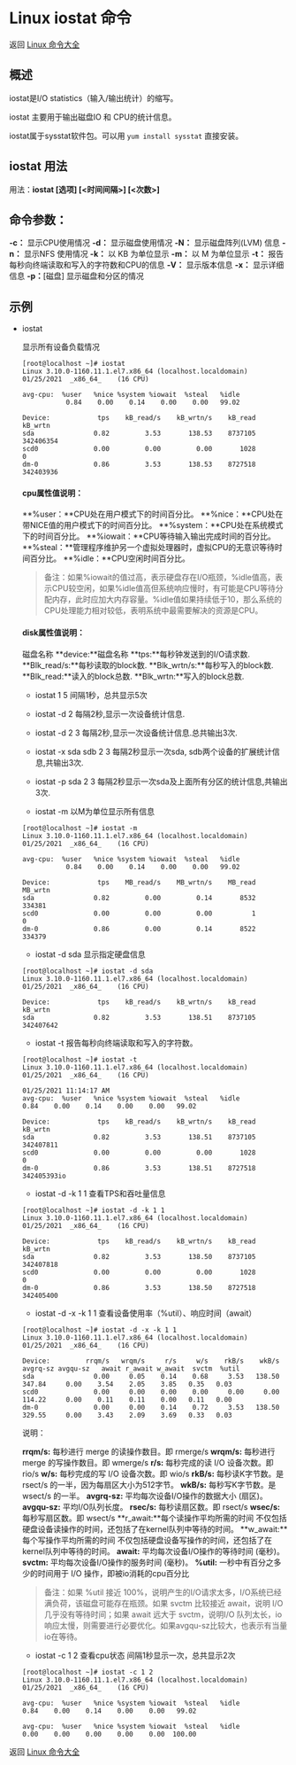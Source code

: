 # Linux iostat 命令

返回 [Linux 命令大全](https://ahuang007.github.com/Linux-Command)

## 概述

iostat是I/O statistics（输入/输出统计）的缩写。

iostat 主要用于输出磁盘IO 和 CPU的统计信息。

iostat属于sysstat软件包。可以用 `yum install sysstat` 直接安装。

## iostat 用法

用法：**iostat [选项] [<时间间隔>] [<次数>]**

## 命令参数：

**-c：** 显示CPU使用情况
 **-d：** 显示磁盘使用情况
 **-N：** 显示磁盘阵列(LVM) 信息
 **-n：** 显示NFS 使用情况
 **-k：** 以 KB 为单位显示
 **-m：** 以 M 为单位显示
 **-t：** 报告每秒向终端读取和写入的字符数和CPU的信息
 **-V：** 显示版本信息
 **-x：** 显示详细信息
 **-p：**[磁盘] 显示磁盘和分区的情况

## 示例

- iostat 

  显示所有设备负载情况

  ```
  [root@localhost ~]# iostat
  Linux 3.10.0-1160.11.1.el7.x86_64 (localhost.localdomain) 	01/25/2021 	_x86_64_	(16 CPU)
  
  avg-cpu:  %user   %nice %system %iowait  %steal   %idle
             0.84    0.00    0.14    0.00    0.00   99.02
  
  Device:            tps    kB_read/s    kB_wrtn/s    kB_read    kB_wrtn
  sda               0.82         3.53       138.53    8737105  342406354
  scd0              0.00         0.00         0.00       1028          0
  dm-0              0.86         3.53       138.53    8727518  342403936
  ```

  #### cpu属性值说明：

  **%user：**CPU处在用户模式下的时间百分比。
   **%nice：**CPU处在带NICE值的用户模式下的时间百分比。
   **%system：**CPU处在系统模式下的时间百分比。
   **%iowait：**CPU等待输入输出完成时间的百分比。
   **%steal：**管理程序维护另一个虚拟处理器时，虚拟CPU的无意识等待时间百分比。
   **%idle：**CPU空闲时间百分比。

  > 备注：如果%iowait的值过高，表示硬盘存在I/O瓶颈，%idle值高，表示CPU较空闲，如果%idle值高但系统响应慢时，有可能是CPU等待分配内存，此时应加大内存容量。%idle值如果持续低于10，那么系统的CPU处理能力相对较低，表明系统中最需要解决的资源是CPU。

  #### disk属性值说明：

  磁盘名称
   **device:**磁盘名称
   **tps:**每秒钟发送到的I/O请求数.
   **Blk_read/s:**每秒读取的block数.
   **Blk_wrtn/s:**每秒写入的block数.
   **Blk_read:**读入的block总数.
   **Blk_wrtn:**写入的block总数.

  - iostat 1 5
     间隔1秒，总共显示5次
  - iostat -d 2
     每隔2秒,显示一次设备统计信息.
  - iostat -d 2 3
     每隔2秒,显示一次设备统计信息.总共输出3次.
  - iostat -x sda sdb 2 3
     每隔2秒显示一次sda, sdb两个设备的扩展统计信息,共输出3次.
  - iostat -p sda 2 3
     每隔2秒显示一次sda及上面所有分区的统计信息,共输出3次.

  - iostat -m
     以M为单位显示所有信息

  ```
  [root@localhost ~]# iostat -m
  Linux 3.10.0-1160.11.1.el7.x86_64 (localhost.localdomain) 	01/25/2021 	_x86_64_	(16 CPU)
  
  avg-cpu:  %user   %nice %system %iowait  %steal   %idle
             0.84    0.00    0.14    0.00    0.00   99.02
  
  Device:            tps    MB_read/s    MB_wrtn/s    MB_read    MB_wrtn
  sda               0.82         0.00         0.14       8532     334381
  scd0              0.00         0.00         0.00          1          0
  dm-0              0.86         0.00         0.14       8522     334379
  ```

  * iostat -d sda
    显示指定硬盘信息

  ```
  [root@localhost ~]# iostat -d sda
  Linux 3.10.0-1160.11.1.el7.x86_64 (localhost.localdomain) 	01/25/2021 	_x86_64_	(16 CPU)
  
  Device:            tps    kB_read/s    kB_wrtn/s    kB_read    kB_wrtn
  sda               0.82         3.53       138.51    8737105  342407642
  ```

  * iostat -t
    报告每秒向终端读取和写入的字符数。

  ```
  [root@localhost ~]# iostat -t
  Linux 3.10.0-1160.11.1.el7.x86_64 (localhost.localdomain) 	01/25/2021 	_x86_64_	(16 CPU)
  
  01/25/2021 11:14:17 AM
  avg-cpu:  %user   %nice %system %iowait  %steal   %idle
  0.84    0.00    0.14    0.00    0.00   99.02
  
  Device:            tps    kB_read/s    kB_wrtn/s    kB_read    kB_wrtn
  sda               0.82         3.53       138.51    8737105  342407811
  scd0              0.00         0.00         0.00       1028          0
  dm-0              0.86         3.53       138.51    8727518  342405393io
  ```

  * iostat -d -k 1 1
    查看TPS和吞吐量信息
  
  ```
  [root@localhost ~]# iostat -d -k 1 1
  Linux 3.10.0-1160.11.1.el7.x86_64 (localhost.localdomain) 	01/25/2021 	_x86_64_	(16 CPU)
  
  Device:            tps    kB_read/s    kB_wrtn/s    kB_read    kB_wrtn
  sda               0.82         3.53       138.50    8737105  342407818
  scd0              0.00         0.00         0.00       1028          0
  dm-0              0.86         3.53       138.50    8727518  342405400
  ```
  
  * iostat -d -x -k 1 1
    查看设备使用率（%util）、响应时间（await）
  
  ```
  [root@localhost ~]# iostat -d -x -k 1 1
  Linux 3.10.0-1160.11.1.el7.x86_64 (localhost.localdomain) 	01/25/2021 	_x86_64_	(16 CPU)
  
  Device:         rrqm/s   wrqm/s     r/s     w/s    rkB/s    wkB/s avgrq-sz avgqu-sz   await r_await w_await  svctm  %util
  sda               0.00     0.05    0.14    0.68     3.53   138.50   347.84     0.00    3.54    2.05    3.85   0.35   0.03
  scd0              0.00     0.00    0.00    0.00     0.00     0.00   114.22     0.00    0.11    0.11    0.00   0.11   0.00
  dm-0              0.00     0.00    0.14    0.72     3.53   138.50   329.55     0.00    3.43    2.09    3.69   0.33   0.03
  ```
  
    说明：
  
  **rrqm/s:**  每秒进行 merge 的读操作数目。即 rmerge/s
   **wrqm/s:**  每秒进行 merge 的写操作数目。即 wmerge/s
   **r/s:**  每秒完成的读 I/O 设备次数。即 rio/s
   **w/s:**  每秒完成的写 I/O 设备次数。即 wio/s
   **rkB/s:**  每秒读K字节数。是 rsect/s 的一半，因为每扇区大小为512字节。
   **wkB/s:**  每秒写K字节数。是 wsect/s 的一半。
   **avgrq-sz:**  平均每次设备I/O操作的数据大小 (扇区)。
   **avgqu-sz:**  平均I/O队列长度。
   **rsec/s:**  每秒读扇区数。即 rsect/s
   **wsec/s:**  每秒写扇区数。即 wsect/s
   **r_await:**每个读操作平均所需的时间
   不仅包括硬盘设备读操作的时间，还包括了在kernel队列中等待的时间。
   **w_await:**每个写操作平均所需的时间
   不仅包括硬盘设备写操作的时间，还包括了在kernel队列中等待的时间。
   **await:** 平均每次设备I/O操作的等待时间 (毫秒)。
   **svctm:** 平均每次设备I/O操作的服务时间 (毫秒)。
   **%util:**  一秒中有百分之多少的时间用于 I/O 操作，即被io消耗的cpu百分比
  
  > 备注：如果 %util 接近 100%，说明产生的I/O请求太多，I/O系统已经满负荷，该磁盘可能存在瓶颈。如果 svctm 比较接近 await，说明 I/O 几乎没有等待时间；如果 await 远大于 svctm，说明I/O 队列太长，io响应太慢，则需要进行必要优化。如果avgqu-sz比较大，也表示有当量io在等待。
  
  * iostat -c 1 2
    查看cpu状态
    间隔1秒显示一次，总共显示2次
  
  ```
  [root@localhost ~]# iostat -c 1 2
  Linux 3.10.0-1160.11.1.el7.x86_64 (localhost.localdomain) 	01/25/2021 	_x86_64_	(16 CPU)
  
  avg-cpu:  %user   %nice %system %iowait  %steal   %idle
  0.84    0.00    0.14    0.00    0.00   99.02
  
  avg-cpu:  %user   %nice %system %iowait  %steal   %idle
  0.00    0.00    0.00    0.00    0.00  100.00
  ```
  

返回 [Linux 命令大全](https://ahuang007.github.com/Linux-Command)

